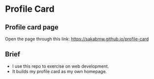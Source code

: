 # Profile Card
## Profile card page
Open the page through this link: https://sakabmw.github.io/profile-card

## Brief
- I use this repo to exercise on web development.
- It builds my profile card as my own homepage.